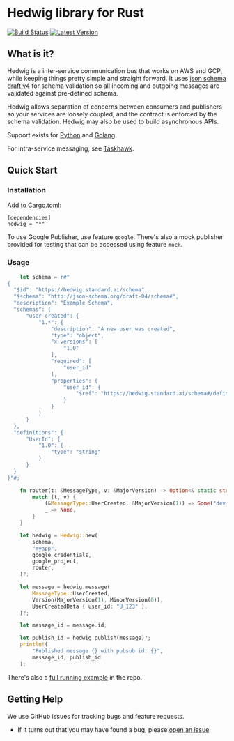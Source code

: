 # Hedwig library for Rust

[![Build Status](https://travis-ci.com/standard-ai/hedwig-rust.svg?branch=master)](https://travis-ci.com/standard-ai/hedwig-rust)
[![Latest Version](https://img.shields.io/crates/v/hedwig.svg?style=flat-square)](https://crates.io/crates/hedwig)

## What is it?

Hedwig is a inter-service communication bus that works on AWS and GCP, while keeping things pretty simple and
straight forward. It uses [json schema](http://json-schema.org/) [draft v4](http://json-schema.org/specification-links.html#draft-4)
for schema validation so all incoming and outgoing messages are validated against pre-defined schema.

Hedwig allows separation of concerns between consumers and publishers so your services are loosely coupled, and the
contract is enforced by the schema validation. Hedwig may also be used to build asynchronous APIs.

Support exists for [Python](https://github.com/Automatic/hedwig-python) and [Golang](https://github.com/Automatic/hedwig-go).

For intra-service messaging, see [Taskhawk](https://github.com/Automatic/taskhawk-python).

## Quick Start

### Installation

Add to Cargo.toml:
```
[dependencies]
hedwig = "*"
```

To use Google Publisher, use feature `google`. There's also a mock publisher provided for testing
that can be accessed using feature `mock`.

### Usage

```rust
    let schema = r#"
{
  "$id": "https://hedwig.standard.ai/schema",
  "$schema": "http://json-schema.org/draft-04/schema#",
  "description": "Example Schema",
  "schemas": {
      "user-created": {
          "1.*": {
              "description": "A new user was created",
              "type": "object",
              "x-versions": [
                  "1.0"
              ],
              "required": [
                  "user_id"
              ],
              "properties": {
                  "user_id": {
                      "$ref": "https://hedwig.standard.ai/schema#/definitions/UserId/1.0"
                  }
              }
          }
      }
  },
  "definitions": {
      "UserId": {
          "1.0": {
              "type": "string"
          }
      }
  }
}"#;

    fn router(t: &MessageType, v: &MajorVersion) -> Option<&'static str> {
        match (t, v) {
            (&MessageType::UserCreated, &MajorVersion(1)) => Some("dev-user-created-v1"),
            _ => None,
        }
    }

    let hedwig = Hedwig::new(
        schema,
        "myapp",
        google_credentials,
        google_project,
        router,
    )?;

    let message = hedwig.message(
        MessageType::UserCreated,
        Version(MajorVersion(1), MinorVersion(0)),
        UserCreatedData { user_id: "U_123" },
    )?;

    let message_id = message.id;

    let publish_id = hedwig.publish(message)?;
    println!(
        "Published message {} with pubsub id: {}",
        message_id, publish_id
    );
```

There's also a [full running example](examples/publish.rs) in the repo.

## Getting Help

We use GitHub issues for tracking bugs and feature requests.

* If it turns out that you may have found a bug, please [open an issue](https://github.com/standard-ai/hedwig-rust/issues/new)
